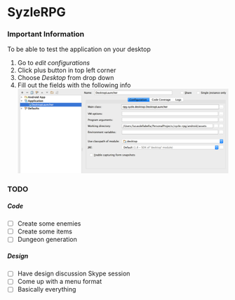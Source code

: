 # SyzleRPG

### Important Information
To be able to test the application on your desktop
1. Go to _edit configurations_
2. Click plus button in top left corner
3. Choose _Desktop_ from drop down
4. Fill out the fields with the following info
![Desktop Run Config](/readme-assets/desktop-run-config.png)


### TODO

##### Code
- [ ] Create some enemies
- [ ] Create some items
- [ ] Dungeon generation

##### Design
- [ ] Have design discussion Skype session
- [ ] Come up with a menu format
- [ ] Basically everything
